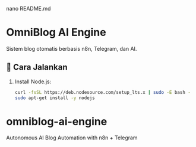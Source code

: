 nano README.md

# OmniBlog AI Engine

Sistem blog otomatis berbasis n8n, Telegram, dan AI.

## 🚀 Cara Jalankan

1. Install Node.js:
   ```bash
   curl -fsSL https://deb.nodesource.com/setup_lts.x | sudo -E bash -
   sudo apt-get install -y nodejs

# omniblog-ai-engine
Autonomous AI Blog Automation with n8n + Telegram

